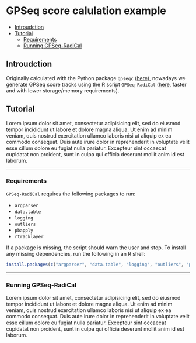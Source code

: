 # GPSeq score calulation example

<!-- MarkdownTOC -->

- [Introudction](#introudction)
- [Tutorial](#tutorial)
    - [Requirements](#requirements)
    - [Running GPSeq-RadiCal](#running-gpseq-radical)

<!-- /MarkdownTOC -->

## Introudction

Originally calculated with the Python package `gpseqc` ([here](https://github.com/ggirelli/gpseqc)), nowadays we generate GPSeq score tracks using the R script `GPSeq-RadiCal` ([here](https://github.com/ggirelli/GPSeq-RadiCal), faster and with lower storage/memory requirements).

## Tutorial

Lorem ipsum dolor sit amet, consectetur adipisicing elit, sed do eiusmod
tempor incididunt ut labore et dolore magna aliqua. Ut enim ad minim veniam,
quis nostrud exercitation ullamco laboris nisi ut aliquip ex ea commodo
consequat. Duis aute irure dolor in reprehenderit in voluptate velit esse
cillum dolore eu fugiat nulla pariatur. Excepteur sint occaecat cupidatat non
proident, sunt in culpa qui officia deserunt mollit anim id est laborum.

---

### Requirements

`GPSeq-RadiCal` requires the following packages to run:

* `argparser`
* `data.table`
* `logging`
* `outliers`
* `pbapply`
* `rtracklayer`

If a package is missing, the script should warn the user and stop. To install any missing dependencies, run the following in an R shell:

```R
install.packages(c("argparser", "data.table", "logging", "outliers", "pbapply", "rtracklayer"))
```

---

### Running GPSeq-RadiCal

Lorem ipsum dolor sit amet, consectetur adipisicing elit, sed do eiusmod
tempor incididunt ut labore et dolore magna aliqua. Ut enim ad minim veniam,
quis nostrud exercitation ullamco laboris nisi ut aliquip ex ea commodo
consequat. Duis aute irure dolor in reprehenderit in voluptate velit esse
cillum dolore eu fugiat nulla pariatur. Excepteur sint occaecat cupidatat non
proident, sunt in culpa qui officia deserunt mollit anim id est laborum.
